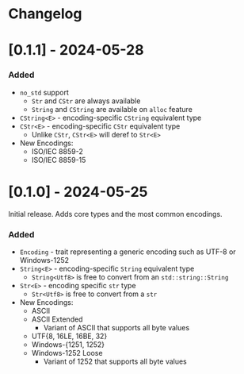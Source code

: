 # Changelog

# [0.1.1] - 2024-05-28

### Added

- `no_std` support
  - `Str` and `CStr` are always available
  - `String` and `CString` are available on `alloc` feature
- `CString<E>` - encoding-specific `CString` equivalent type
- `CStr<E>` - encoding-specific `CStr` equivalent type
  - Unlike `CStr`, `CStr<E>` will deref to `Str<E>`
- New Encodings:
  - ISO/IEC 8859-2
  - ISO/IEC 8859-15

# [0.1.0] - 2024-05-25

Initial release. Adds core types and the most common encodings.

### Added

- `Encoding` - trait representing a generic encoding such as UTF-8 or Windows-1252
- `String<E>` - encoding-specific `String` equivalent type
  - `String<Utf8>` is free to convert from an `std::string::String`
- `Str<E>` - encoding specific `str` type
  - `Str<Utf8>` is free to convert from a `str`
- New Encodings:
  - ASCII
  - ASCII Extended
    - Variant of ASCII that supports all byte values
  - UTF{8, 16LE, 16BE, 32}
  - Windows-{1251, 1252}
  - Windows-1252 Loose
    - Variant of 1252 that supports all byte values
